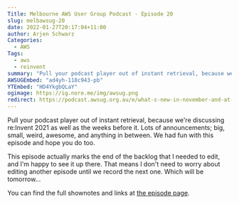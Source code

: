 ```yaml
---
Title: Melbourne AWS User Group Podcast - Episode 20
slug: melbawsug-20
date: 2022-01-27T20:17:04+11:00
author: Arjen Schwarz
Categories:
  - AWS
Tags:
  - aws
  - reinvent
summary: "Pull your podcast player out of instant retrieval, because we're discussing re:Invent 2021 as well as the weeks before it. Lots of announcements; big, small, weird, awesome, and anything in between. We had fun with this episode and hope you do too."
AWSUGEmbed: "ad4yh-118c943-pb"
YTEmbed: "HD4YkgbQLaY"
ogimage: https://ig.nore.me/img/awsug.png
redirect: https://podcast.awsug.org.au/e/what-s-new-in-november-and-at-reinvent-2021/
---
```


Pull your podcast player out of instant retrieval, because we're discussing re:Invent 2021 as well as the weeks before it. Lots of announcements; big, small, weird, awesome, and anything in between. We had fun with this episode and hope you do too.

This episode actually marks the end of the backlog that I needed to edit, and I'm happy to see it up there. That means I don't need to worry about editing another episode until we record the next one. Which will be tomorrow...

You can find the full shownotes and links at [the episode page](https://podcast.awsug.org.au/e/what-s-new-in-november-and-at-reinvent-2021/).